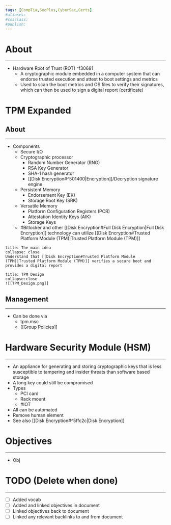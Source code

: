 ```yaml
---
tags: [CompTia,SecPlus,CyberSec,Certs]
#aliases:
#cssclass:
#publish:
---
```


# About
---
- Hardware Root of Trust (ROT) ^f30681
	- A cryptographic module embedded in a computer system that can endorse trusted execution and attest to boot settings and metrics
	- Used to scan the boot metrics and OS files to verify their signatures, which can then be used to sign a digital report (certificate)

# TPM Expanded

## About
---
- Components
	- Secure I/O
	- Cryptographic processor
		- Random Number Generator (RNG)
		- RSA Key Generator
		- SHA-1 hash generator
		- [[Disk Encryption#^501400|Encryption]]/Decryption signature engine
	- Persistent Memory
		- Endorsement Key (EK)
		- Storage Root Key (SRK)
	- Versatile Memory
		- Platform Configuration Registers (PCR)
		- Attestation Identity Keys (AIK)
		- Storage Keys
	- #Bitlocker and other [[Disk Encryption#Full Disk Encryption|Full Disk Encryption]] technology can utilize [[Disk Encryption#Trusted Platform Module (TPM)|Trusted Platform Module (TPM)]]

```ad-tip
title: The main idea
collapse: close
Understand that [[Disk Encryption#Trusted Platform Module (TPM)|Trusted Platform Module (TPM)]] verifies a secure boot and provides a digital report
```

```ad-info
title: TPM Design
collapse:close
![[TPM_Design.png]]
```

## Management
---
- Can be done via
	- tpm.msc
	- [[Group Policies]]

# Hardware Security Module (HSM)
---
- An appliance for generating and storing cryptographic keys that is less susceptible to tampering and insider threats than software based storage
- A long key could still be compromised
- Types
	- PCI card
	- Rack mount
	- #IOT
- All can be automated
- Remove human element
- See also [[Disk Encryption#^5ffc2c|Disk Encryption]]

# Objectives
---
- Obj

# TODO (Delete when done)
---
- [ ] Added vocab
- [ ] Added and linked objectives in document
- [ ] Linked objectives back to document
- [ ] Linked any relevant backlinks to and from document